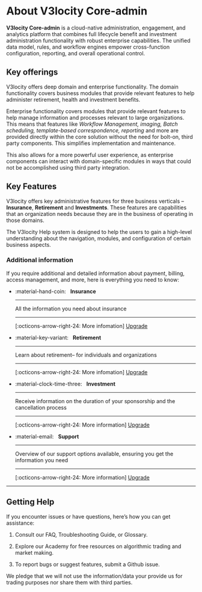 # About V3locity Core-admin

**V3locity Core-admin** is a cloud-native administration, engagement, and analytics platform that combines full lifecycle benefit and investment administration functionality with robust enterprise capabilities. The unified data model, rules, and workflow engines empower cross-function configuration, reporting, and overall operational control.

## Key offerings

V3locity offers deep domain and enterprise functionality. The domain functionality covers business modules that provide relevant features to help administer retirement, health and investment benefits. 

Enterprise functionality covers modules that provide relevant features to help manage information and processes relevant to large organizations. This means that features like *Workflow Management, imaging, Batch scheduling, template-based correspondence, reporting* and more are provided directly within the core solution without the need for bolt-on, third party components. This simplifies implementation and maintenance. 

This also allows for a more powerful user experience, as enterprise components can interact with domain-specific modules in ways that could not be accomplished using third party integration.

## Key Features

V3locity offers key administrative features for three business verticals – **Insurance**, **Retirement** and **Investments**. These features are capabilities that an organization needs because they are in the business of operating in those domains.

The V3locity Help system is designed to help the users to gain a high-level understanding about the navigation, modules, and configuration of certain business aspects. 

### Additional information

If you require additional and detailed information about payment, billing, access management, and more, here is everything you need to know:

<div class="grid cards" markdown>

-   :material-hand-coin: &nbsp;
    __Insurance__

    ---

    All the information you need about insurance

    ---

    [:octicons-arrow-right-24: More infomation] [Upgrade]

-   :material-key-variant: &nbsp;
    __Retirement__

    ---

    Learn about retirement– for individuals and
    organizations

    ---

    [:octicons-arrow-right-24: More infomation] [Upgrade]

-   :material-clock-time-three: &nbsp;
    __Investment__

    ---

    Receive information on the duration of your sponsorship and the cancellation
    process

    ---

    [:octicons-arrow-right-24: More information] [Upgrade]

-   :material-email: &nbsp;
    __Support__

    ---

    Overview of our support options available, ensuring you get the information
    you need

    ---

    [:octicons-arrow-right-24: More information] [Upgrade]

</div>

  [Upgrade]: enterprise-support.md

----  

## Getting Help

If you encounter issues or have questions, here’s how you can get assistance:

1. Consult our FAQ, Troubleshooting Guide, or Glossary.

2. Explore our Academy for free resources on algorithmic trading and market making.

3. To report bugs or suggest features, submit a Github issue.

We pledge that we will not use the information/data your provide us for trading purposes nor share them with third parties.
